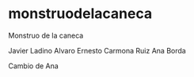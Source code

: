 # monstruodelacaneca
Monstruo de la caneca

Javier Ladino
Alvaro Ernesto Carmona Ruiz
Ana Borda


Cambio de Ana